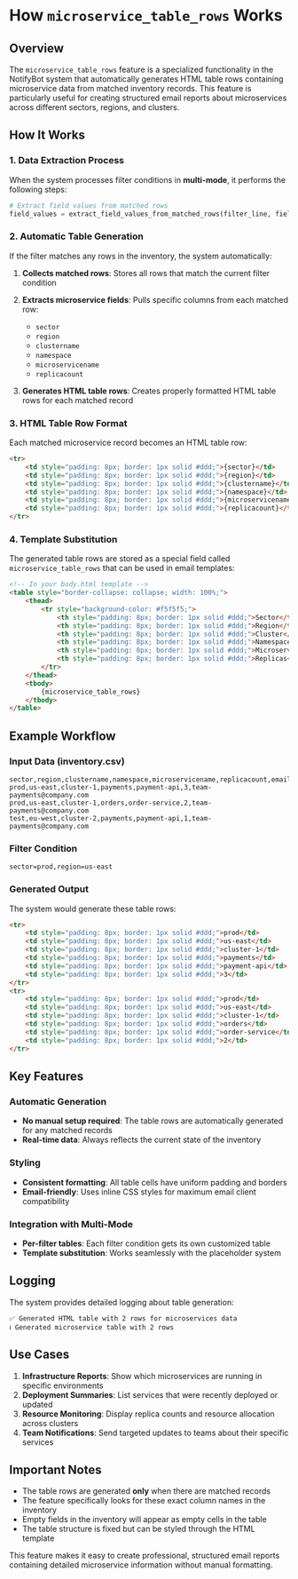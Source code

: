 # How `microservice_table_rows` Works

## Overview

The `microservice_table_rows` feature is a specialized functionality in the NotifyBot system that automatically generates HTML table rows containing microservice data from matched inventory records. This feature is particularly useful for creating structured email reports about microservices across different sectors, regions, and clusters.

## How It Works

### 1. Data Extraction Process

When the system processes filter conditions in **multi-mode**, it performs the following steps:

```python
# Extract field values from matched rows
field_values = extract_field_values_from_matched_rows(filter_line, field_names, INVENTORY_PATH, base_folder)
```

### 2. Automatic Table Generation

If the filter matches any rows in the inventory, the system automatically:

1. **Collects matched rows**: Stores all rows that match the current filter condition
2. **Extracts microservice fields**: Pulls specific columns from each matched row:
   - `sector`
   - `region` 
   - `clustername`
   - `namespace`
   - `microservicename`
   - `replicacount`

3. **Generates HTML table rows**: Creates properly formatted HTML table rows for each matched record

### 3. HTML Table Row Format

Each matched microservice record becomes an HTML table row:

```html
<tr>
    <td style="padding: 8px; border: 1px solid #ddd;">{sector}</td>
    <td style="padding: 8px; border: 1px solid #ddd;">{region}</td>
    <td style="padding: 8px; border: 1px solid #ddd;">{clustername}</td>
    <td style="padding: 8px; border: 1px solid #ddd;">{namespace}</td>
    <td style="padding: 8px; border: 1px solid #ddd;">{microservicename}</td>
    <td style="padding: 8px; border: 1px solid #ddd;">{replicacount}</td>
</tr>
```

### 4. Template Substitution

The generated table rows are stored as a special field called `microservice_table_rows` that can be used in email templates:

```html
<!-- In your body.html template -->
<table style="border-collapse: collapse; width: 100%;">
    <thead>
        <tr style="background-color: #f5f5f5;">
            <th style="padding: 8px; border: 1px solid #ddd;">Sector</th>
            <th style="padding: 8px; border: 1px solid #ddd;">Region</th>
            <th style="padding: 8px; border: 1px solid #ddd;">Cluster</th>
            <th style="padding: 8px; border: 1px solid #ddd;">Namespace</th>
            <th style="padding: 8px; border: 1px solid #ddd;">Microservice</th>
            <th style="padding: 8px; border: 1px solid #ddd;">Replicas</th>
        </tr>
    </thead>
    <tbody>
        {microservice_table_rows}
    </tbody>
</table>
```

## Example Workflow

### Input Data (inventory.csv)
```csv
sector,region,clustername,namespace,microservicename,replicacount,email
prod,us-east,cluster-1,payments,payment-api,3,team-payments@company.com
prod,us-east,cluster-1,orders,order-service,2,team-payments@company.com
test,eu-west,cluster-2,payments,payment-api,1,team-payments@company.com
```

### Filter Condition
```
sector=prod,region=us-east
```

### Generated Output
The system would generate these table rows:
```html
<tr>
    <td style="padding: 8px; border: 1px solid #ddd;">prod</td>
    <td style="padding: 8px; border: 1px solid #ddd;">us-east</td>
    <td style="padding: 8px; border: 1px solid #ddd;">cluster-1</td>
    <td style="padding: 8px; border: 1px solid #ddd;">payments</td>
    <td style="padding: 8px; border: 1px solid #ddd;">payment-api</td>
    <td style="padding: 8px; border: 1px solid #ddd;">3</td>
</tr>
<tr>
    <td style="padding: 8px; border: 1px solid #ddd;">prod</td>
    <td style="padding: 8px; border: 1px solid #ddd;">us-east</td>
    <td style="padding: 8px; border: 1px solid #ddd;">cluster-1</td>
    <td style="padding: 8px; border: 1px solid #ddd;">orders</td>
    <td style="padding: 8px; border: 1px solid #ddd;">order-service</td>
    <td style="padding: 8px; border: 1px solid #ddd;">2</td>
</tr>
```

## Key Features

### Automatic Generation
- **No manual setup required**: The table rows are automatically generated for any matched records
- **Real-time data**: Always reflects the current state of the inventory

### Styling
- **Consistent formatting**: All table cells have uniform padding and borders
- **Email-friendly**: Uses inline CSS styles for maximum email client compatibility

### Integration with Multi-Mode
- **Per-filter tables**: Each filter condition gets its own customized table
- **Template substitution**: Works seamlessly with the placeholder system

## Logging

The system provides detailed logging about table generation:

```
✅ Generated HTML table with 2 rows for microservices data
ℹ️ Generated microservice table with 2 rows
```

## Use Cases

1. **Infrastructure Reports**: Show which microservices are running in specific environments
2. **Deployment Summaries**: List services that were recently deployed or updated
3. **Resource Monitoring**: Display replica counts and resource allocation across clusters
4. **Team Notifications**: Send targeted updates to teams about their specific services

## Important Notes

- The table rows are generated **only** when there are matched records
- The feature specifically looks for these exact column names in the inventory
- Empty fields in the inventory will appear as empty cells in the table
- The table structure is fixed but can be styled through the HTML template

This feature makes it easy to create professional, structured email reports containing detailed microservice information without manual formatting.
